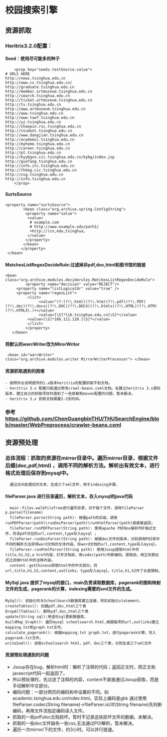 # 校园搜索引擎

## 资源抓取

### Heritrix3.2.0配置：

#### Seed：使用尽可能多的种子
```
    <prop key="seeds.textSource.value">
# URLS HERE
http://news.tsinghua.edu.cn
http://www.cs.tsinghua.edu.cn/
http://graduate.tsinghua.edu.cn
http://member.artmuseum.tsinghua.edu.cn
http://search.tsinghua.edu.cn
http://ticket.artmuseum.tsinghua.edu.cn
http://tv.tsinghua.edu.cn
http://www.artmuseum.tsinghua.edu.cn
http://www.tsinghua.edu.cn
http://www.tuef.tsinghua.edu.cn
http://yz.tsinghua.edu.cn
http://zhaopin.rsc.tsinghua.edu.cn
http://student.tsinghua.edu.cn
http://www.dangjian.tsinghua.edu.cn
http://academic.tsinghua.edu.cn
http://myhome.tsinghua.edu.cn
http://career.tsinghua.edu.cn
http://pt.tsinghua.edu.cn
http://kyybgxx.cic.tsinghua.edu.cn/kybg/index.jsp
http://guofang.tsinghua.edu.cn
http://info.itc.tsinghua.edu.cn
http://thdag.cic.tsinghua.edu.cn
http://xsg.tsinghua.edu.cn
http://info.tsinghua.edu.cn
    </prop>
```
#### SurtsSource
```
<property name="surtsSource">
        <bean class="org.archive.spring.ConfigString">
         <property name="value">
          <value>
           # example.com
           # http://www.example.edu/path1/
           +http://(cn,edu,tsinghua,
          </value>
         </property> 
        </bean>
       </property>
 </bean>
 ```
 #### MatchesListRegexDecideRule:过滤掉非pdf,doc,html和图书馆的链接
 ```
 <bean class="org.archive.modules.deciderules.MatchesListRegexDecideRule">
          <property name="decision" value="REJECT"/>
      <property name="listLogicalOr" value="true" /> 
      <property name="regexList">
           <list>
                <value>^(?:(?!\.html)(?!\.htm)(?!\.pdf)(?!\.PDF)(?!\.doc)(?!\.docx)(?!\.DOC)(?!\.DOCX)(?!\.htmlx)(?!\.HTML)(?!\.HTM)(?!\.HTMLX).)+</value>
                <value>[\S]*lib.tsinghua.edu.cn[\S]*</value>
           <value>[\S]*166.111.120.[\S]*</value>
           </list>
          </property>
    </bean>
 ```
 #### 将默认的warcWriter改为MirorWritor
 ```
  <bean id="warcWriter" class="org.archive.modules.writer.MirrorWriterProcessor"> </bean>
 ```
 #### 资源抓取遇到的困难
    - 按照作业说明提供的1.x版本heritrix的配置抓取不到文档。
    - heritrix 3.x 配置只能通过修改crawl-beans.cxml文档。在建立heritrix 3.x源码版本，建立自己的抓取项目时遇到了一些依赖和maven配置的问题，暂未解决。
    - heritrix 3.x 抓取文档需要2-3天时间。
 ### 参考 https://github.com/ChenGuangbinTHU/THUSearchEngine/blob/master/WebPreprocess/crawler-beans.cxml
 
 ## 资源预处理
 
 ### 总体流程：抓取的资源在mirror目录中。遍历mirror目录，根据文件后缀(doc,pdf,html) ，调用不同的解析方法。解析出有效文本，进行格式处理后保存到mysql中。
      通过访问处理后的文本，生成三个xml文件，用于indexing步骤。
 #### fileParser.java 进行目录遍历，解析文本，存入mysql的java代码
      main：Files.walkFileTree进行遍历目录，对于每个文件，调用fileParser p.parse(filename)
      fileParser.parse(String path): 根据path的后缀，调用runPDFParser(path)\runDocParser(path)\runHtmlParser(path)或直接返回;
      fileParser.runPDFParser(String path): 使用apache PDFBox解析PDF格式文件，将该pdf对应的url,content,type存入mysql ;
      fileParser.runDocParser(String path): 根据doc文件的版本，分别调用POI库中不同的解析方法获得word文档的文本内容。将word文档的url,content,type存入mysql。
      fileParser.runHtmlParser(String path): 使用Jsoup提取html中的title,h1,h2,a href内容。打开文档前，用codec(path)判断编码。提取前，用正则表达式过滤掉html中的注释内容。
      content：getChinese获取html中的中文部分。将url,title,h1,h2,content,outlinks，type存入mysql。title,h1,h2作了长度限制。
      
#### MySql.java 提供了mysql的接口，main负责读取数据库，pagerank的图和映射文件的生成，pagerank的计算，indexing需要的xml文件的生成。
    MySql(): 初始化时与SchoolSearch数据库建立连接，然后初始化statement。
    createTables(): 创建pdf,doc,html三个表
    DropAllTables(): 删除pdf,doc,html三个表
    update(String sql):用语句sql更新数据库。
    buildMap_Graph(): 遍历mysql schoolsearch.html,根据每项的url,outlinks建立mapping.txt和graph.txt文件。
    calculate_pagerank(): 根据mapping.txt graph.txt，进行pagerank计算，写入pagerank.txt文件。
    write2xml(): 读取schoolsearch html，pdf，doc三个表，分别生成三个xml文件
    
#### 资源预处理遇到的问题
  - Jsoup存在bug，解析html时：解析了注释的代码；返回正文时，把正文和javascript代码一起返回了。
  - 所以预处理时，先过滤了注释的内容，content不直接通过Jsoup获取，而是手动解析中文部分。
  - 编码问题：一部分网页的编码和<meta http-equiv="Content-Type" content="text/html; charset=utf-8" />中设置的不同。如academic.tsinghua.edu.cn/index.html。实际上编码是gbk
    通过使用fileParser.codec(String filename)->fileParser.isUtf(String filename)先判断编码，再用文件流指定编码读入文件。
  - 抓取的一些pdf\doc文档损坏。暂时不记录这些损坏文件的数据。未解决。
  - 抓取的一些doc文件缺失一些css,无法通过POI解析。暂未解决。
  - 遍历一次mirror/下的文件，约3小时。可以并行提速。
  
 
 
 
 
 
